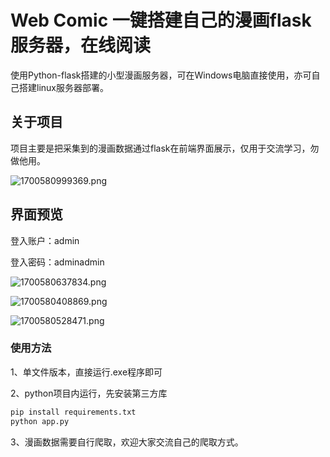 # Web Comic 一键搭建自己的漫画flask服务器，在线阅读

使用Python-flask搭建的小型漫画服务器，可在Windows电脑直接使用，亦可自己搭建linux服务器部署。

## 关于项目

项目主要是把采集到的漫画数据通过flask在前端界面展示，仅用于交流学习，勿做他用。

![1700580999369.png](http://ldzfy.cn/i/2023/11/21/655cce70103ca.png)

## 界面预览

登入账户：admin

登入密码：adminadmin

![1700580637834.png](http://ldzfy.cn/i/2023/11/21/655ccd06b9516.png)

![1700580408869.png](http://ldzfy.cn/i/2023/11/21/655ccc221aaf1.png)



![1700580528471.png](http://ldzfy.cn/i/2023/11/21/655ccc9a50275.png)

### 使用方法

1、单文件版本，直接运行.exe程序即可

2、python项目内运行，先安装第三方库

```bash
pip install requirements.txt
python app.py
```

3、漫画数据需要自行爬取，欢迎大家交流自己的爬取方式。